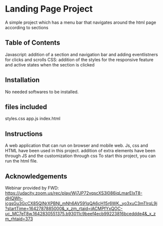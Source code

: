 # Landing Page Project
A simple project which has a menu bar that navigates around the html page according to sections
## Table of Contents
Javascript: addition of a section and navigation bar and adding eventlistners for clicks and scrolls
CSS: addition of the styles for the responsive feature and active states when the section is clicked
## Installation
No needed softwares to be installed.
## files included
styles.css
app.js
index.html
## Instructions
A web application that can run on browser and mobile web.
Js, css and HTML have been used in this project.
addition of extra elements have been through JS and the customization through css
To start this project, you can run the html file.
## Acknowledgements
Webinar provided by FWD:
https://udacity.zoom.us/rec/play/Wj7JP72vqscXS3l086iqLmarEIxT8-dHQWh-icgsGu3GcCX85QINrXPBNl_mNh6AV591qQA6cH15r6WK._yo3xuC3mTlrqL9j?startTime=1642787885000&_x_zm_rtaid=iACMPfYxQOC-uc_MC7eT8w.1642830551375.b93011c9beef4ecb99223816bceddde4&_x_zm_rhtaid=373

